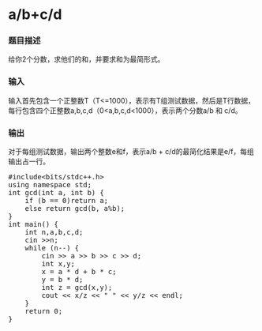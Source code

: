 # a/b+c/d

### 题目描述

给你2个分数，求他们的和，并要求和为最简形式。

### 输入

输入首先包含一个正整数T（T<=1000），表示有T组测试数据，然后是T行数据，每行包含四个正整数a,b,c,d（0<a,b,c,d<1000），表示两个分数a/b 和 c/d。

### 输出

对于每组测试数据，输出两个整数e和f，表示a/b + c/d的最简化结果是e/f，每组输出占一行。

<pre class="EnlighterJSRAW" data-enlighter-language="cpp">#include&lt;bits/stdc++.h&gt;
using namespace std;
int gcd(int a, int b) {
    if (b == 0)return a;
    else return gcd(b, a%b);
}
int main() {
    int n,a,b,c,d;
    cin &gt;&gt;n;
    while (n--) {
        cin &gt;&gt; a &gt;&gt; b &gt;&gt; c &gt;&gt; d;
        int x,y;
        x = a * d + b * c;
        y = b * d;
        int z = gcd(x,y);
        cout &lt;&lt; x/z &lt;&lt; " " &lt;&lt; y/z &lt;&lt; endl;
    }
    return 0;
}</pre>

&nbsp;
